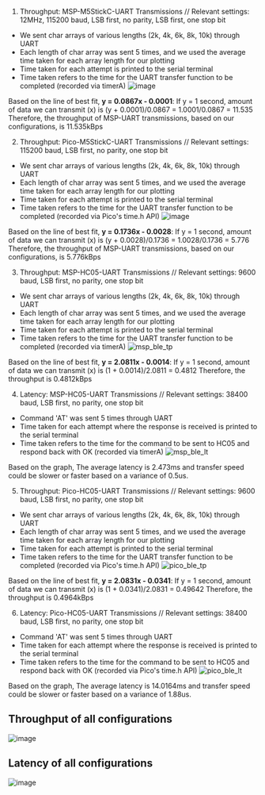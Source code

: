1. Throughput: MSP-M5StickC-UART Transmissions
// Relevant settings: 12MHz, 115200 baud, LSB first, no parity, LSB first, one stop bit
- We sent char arrays of various lengths (2k, 4k, 6k, 8k, 10k) through UART
- Each length of char array was sent 5 times, and we used the average time taken for each array length for our plotting
- Time taken for each attempt is printed to the serial terminal
- Time taken refers to the time for the UART transfer function to be completed (recorded via timerA)
![image](https://user-images.githubusercontent.com/98366701/204511564-21e0773e-a55a-49df-aff9-028a8a1c39ff.png)

Based on the line of best fit, **y = 0.0867x - 0.0001**:
  If y = 1 second, amount of data we can transmit (x) is
    (y + 0.0001)/0.0867 = 1.0001/0.0867 = 11.535
Therefore, the throughput of MSP-UART transmissions, based on our configurations, is 11.535kBps

2. Throughput: Pico-M5StickC-UART Transmissions
// Relevant settings: 115200 baud, LSB first, no parity, one stop bit
- We sent char arrays of various lengths (2k, 4k, 6k, 8k, 10k) through UART
- Each length of char array was sent 5 times, and we used the average time taken for each array length for our plotting
- Time taken for each attempt is printed to the serial terminal
- Time taken refers to the time for the UART transfer function to be completed (recorded via Pico's time.h API)
![image](https://user-images.githubusercontent.com/94168656/204120091-d30ae8a9-d969-400f-b020-1577f03f4a03.png)

Based on the line of best fit, **y = 0.1736x - 0.0028**:
  If y = 1 second, amount of data we can transmit (x) is
    (y + 0.0028)/0.1736 = 1.0028/0.1736 = 5.776
Therefore, the throughput of MSP-UART transmissions, based on our configurations, is 5.776kBps

3. Throughput: MSP-HC05-UART Transmissions
// Relevant settings: 9600 baud, LSB first, no parity, one stop bit
- We sent char arrays of various lengths (2k, 4k, 6k, 8k, 10k) through UART
- Each length of char array was sent 5 times, and we used the average time taken for each array length for our plotting
- Time taken for each attempt is printed to the serial terminal
- Time taken refers to the time for the UART transfer function to be completed (recorded via timerA)
![msp_ble_tp](https://user-images.githubusercontent.com/81850188/204087067-5858af22-cb1d-48a6-9d30-08e837531a48.png)

Based on the line of best fit, **y = 2.0811x - 0.0014**:
  If y = 1 second, amount of data we can transmit (x) is
    (1 + 0.0014)/2.0811 = 0.4812
Therefore, the throughput is 0.4812kBps

4. Latency: MSP-HC05-UART Transmissions
// Relevant settings: 38400 baud, LSB first, no parity, one stop bit
- Command 'AT' was sent 5 times through UART
- Time taken for each attempt where the response is received is printed to the serial terminal
- Time taken refers to the time for the command to be sent to HC05 and respond back with OK (recorded via timerA)
![msp_ble_lt](https://user-images.githubusercontent.com/81850188/204087141-a72fe6ee-b856-4f35-aca1-67ffb20765a2.png)

Based on the graph,
  The average latency is 2.473ms and transfer speed could be slower or faster based on a variance of 0.5us.

5. Throughput: Pico-HC05-UART Transmissions
// Relevant settings: 9600 baud, LSB first, no parity, one stop bit
- We sent char arrays of various lengths (2k, 4k, 6k, 8k, 10k) through UART
- Each length of char array was sent 5 times, and we used the average time taken for each array length for our plotting
- Time taken for each attempt is printed to the serial terminal
- Time taken refers to the time for the UART transfer function to be completed (recorded via Pico's time.h API)
![pico_ble_tp](https://user-images.githubusercontent.com/81850188/204078885-03c767d0-8c70-44a3-a681-62db510ab8a0.png)

Based on the line of best fit, **y = 2.0831x - 0.0341**:
  If y = 1 second, amount of data we can transmit (x) is
    (1 + 0.0341)/2.0831 = 0.49642
Therefore, the throughput is 0.4964kBps

6. Latency: Pico-HC05-UART Transmissions
// Relevant settings: 38400 baud, LSB first, no parity, one stop bit
- Command 'AT' was sent 5 times through UART
- Time taken for each attempt where the response is received is printed to the serial terminal
- Time taken refers to the time for the command to be sent to HC05 and respond back with OK (recorded via Pico's time.h API)
![pico_ble_lt](https://user-images.githubusercontent.com/81850188/204079517-95f66838-d6bf-4854-be49-8771bc06a58d.png)

Based on the graph,
  The average latency is 14.0164ms and transfer speed could be slower or faster based on a variance of 1.88us.

## Throughput of all configurations
![image](https://user-images.githubusercontent.com/98366701/204573582-0d95ec4d-be50-4e9c-b74a-4c59ed2beef9.png)


## Latency of all configurations

![image](https://user-images.githubusercontent.com/81850188/204562832-24872276-2cc8-40a7-9472-99b08b0bf594.png)
